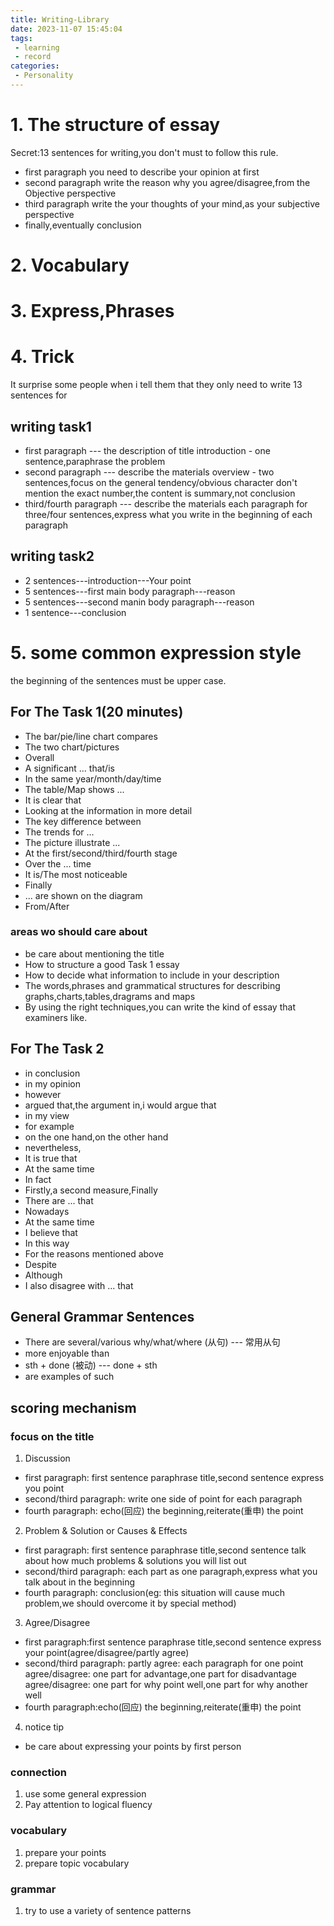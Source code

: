 ```yaml
---
title: Writing-Library
date: 2023-11-07 15:45:04
tags:
 - learning
 - record
categories:
 - Personality
---
```

# 1. The structure of essay
Secret:13 sentences for writing,you don't must to follow this rule.

 - first paragraph
you need to describe your opinion at first
 - second paragraph
write the reason why you agree/disagree,from the Objective perspective
 - third paragraph
write the your thoughts of your mind,as your subjective perspective
 - finally,eventually
conclusion

# 2. Vocabulary

# 3. Express,Phrases

# 4. Trick
It surprise some people when i tell them that they only need to write 13 sentences for 
## writing task1
 - first paragraph --- the description of title
introduction - one sentence,paraphrase the problem
 - second paragraph --- describe the materials
overview - two sentences,focus on the general tendency/obvious character
don't mention the exact number,the content is summary,not conclusion
 - third/fourth paragraph --- describe the materials
each paragraph for three/four sentences,express what you write in the beginning of each paragraph

## writing task2
 - 2 sentences---introduction---Your point
 - 5 sentences---first main body paragraph---reason
 - 5 sentences---second manin body paragraph---reason
 - 1 sentence---conclusion

# 5. some common expression style
the beginning of the sentences must be upper case.
## For The Task 1(20 minutes)
 - The bar/pie/line chart compares
 - The two chart/pictures
 - Overall
 - A significant ... that/is
 - In the same year/month/day/time
 - The table/Map shows ...
 - It is clear that
 - Looking at the information in more detail
 - The key difference between
 - The trends for ...
 - The picture illustrate ...
 - At the first/second/third/fourth stage
 - Over the ... time
 - It is/The most noticeable
 - Finally
 - ... are shown on the diagram
 - From/After
 
### areas wo should care about
 - be care about mentioning the title
 - How to structure a good Task 1 essay
 - How to decide what information to include in your description
 - The words,phrases and grammatical structures for describing graphs,charts,tables,dragrams and maps
 - By using the right techniques,you can write the kind of essay that examiners like.


## For The Task 2
 - in conclusion
 - in my opinion
 - however
 - argued that,the argument in,i would argue that
 - in my view
 - for example
 - on the one hand,on the other hand
 - nevertheless,
 - It is true that
 - At the same time
 - In fact
 - Firstly,a second measure,Finally
 - There are ... that
 - Nowadays
 - At the same time
 - I believe that
 - In this way
 - For the reasons mentioned above
 - Despite
 - Although
 - I also disagree with ... that

## General Grammar Sentences
 - There are several/various why/what/where (从句) --- 常用从句
 - more enjoyable than
 - sth + done (被动) --- done + sth
 - are examples of such

## scoring mechanism
### focus on the title
1. Discussion
 - first paragraph: first sentence paraphrase title,second sentence express you point
 - second/third paragraph: write one side of point for each paragraph
 - fourth paragraph: echo(回应) the beginning,reiterate(重申) the point 
2. Problem & Solution or Causes & Effects
 - first paragraph: first sentence paraphrase title,second sentence talk about how much problems & solutions you will list out
 - second/third paragraph: each part as one paragraph,express what you talk about in the beginning
 - fourth paragraph: conclusion(eg: this situation will cause much problem,we should overcome it by special method)
3. Agree/Disagree
 - first paragraph:first sentence paraphrase title,second sentence express your point(agree/disagree/partly agree)
 - second/third paragraph: 
partly agree: each paragraph for one point
agree/disagree: one part for advantage,one part for disadvantage
agree/disagree: one part for why point well,one part for why another well
 - fourth paragraph:echo(回应) the beginning,reiterate(重申) the point 
4. notice tip
 - be care about expressing your points by first person

### connection
1. use some general expression
2. Pay attention to logical fluency

### vocabulary
1. prepare your points
2. prepare topic vocabulary

### grammar
1. try to use a variety of sentence patterns
